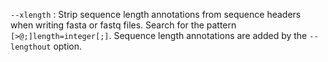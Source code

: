 `--xlength`
: Strip sequence length annotations from sequence headers when writing
  fasta or fastq files. Search for the pattern
  `[>@;]length=integer[;]`. Sequence length annotations are added by
  the `--lengthout` option.
